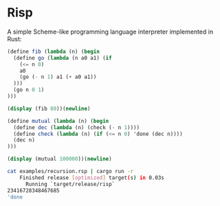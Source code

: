 # Risp

A simple Scheme-like programming language interpreter implemented in Rust:

```scheme
(define fib (lambda (n) (begin
  (define go (lambda (n a0 a1) (if
    (<= n 0)
    a0 
    (go (- n 1) a1 (+ a0 a1))
  )))
  (go n 0 1)
)))

(display (fib 80))(newline)

(define mutual (lambda (n) (begin
  (define dec (lambda (n) (check (- n 1))))
  (define check (lambda (n) (if (<= n 0) 'done (dec n))))
  (dec n)
)))

(display (mutual 100000))(newline)
```

```sh
cat examples/recursion.rsp | cargo run -r
    Finished release [optimized] target(s) in 0.03s
      Running `target/release/risp`
23416728348467685
'done
```
